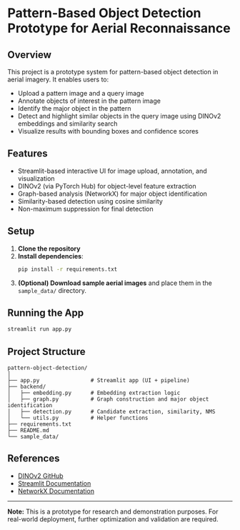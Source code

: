 # Pattern-Based Object Detection Prototype for Aerial Reconnaissance

## Overview
This project is a prototype system for pattern-based object detection in aerial imagery. It enables users to:
- Upload a pattern image and a query image
- Annotate objects of interest in the pattern image
- Identify the major object in the pattern
- Detect and highlight similar objects in the query image using DINOv2 embeddings and similarity search
- Visualize results with bounding boxes and confidence scores

## Features
- Streamlit-based interactive UI for image upload, annotation, and visualization
- DINOv2 (via PyTorch Hub) for object-level feature extraction
- Graph-based analysis (NetworkX) for major object identification
- Similarity-based detection using cosine similarity
- Non-maximum suppression for final detection

## Setup
1. **Clone the repository**
2. **Install dependencies**:
   ```bash
   pip install -r requirements.txt
   ```
3. **(Optional) Download sample aerial images** and place them in the `sample_data/` directory.

## Running the App
```bash
streamlit run app.py
```

## Project Structure
```
pattern-object-detection/
│
├── app.py                # Streamlit app (UI + pipeline)
├── backend/
│   ├── embedding.py      # Embedding extraction logic
│   ├── graph.py          # Graph construction and major object identification
│   ├── detection.py      # Candidate extraction, similarity, NMS
│   └── utils.py          # Helper functions
├── requirements.txt
├── README.md
└── sample_data/
```

## References
- [DINOv2 GitHub](https://github.com/facebookresearch/dinov2)
- [Streamlit Documentation](https://docs.streamlit.io/)
- [NetworkX Documentation](https://networkx.org/)

---
**Note:** This is a prototype for research and demonstration purposes. For real-world deployment, further optimization and validation are required. 